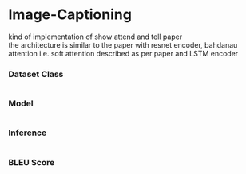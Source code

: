 # Image-Captioning
kind of implementation of show attend and tell paper
<br>
the architecture is similar to the paper with resnet encoder, bahdanau attention i.e. soft attention described as per paper and LSTM encoder
<br>

### Dataset Class
```
```

### Model
```
```

### Inference
```
```

### BLEU Score
```
```
